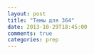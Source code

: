 ```yaml
---
layout: post
title: "Темы для 364"
date: 2013-10-29T18:45:00
comments: true
categories: prep 
---
```


